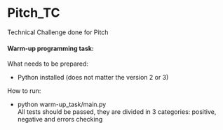 # Pitch_TC
Technical Challenge done for Pitch

#### Warm-up programming task:  
What needs to be prepared:
* Python installed (does not matter the version 2 or 3)  

How to run:
* python warm-up_task/main.py  
All tests should be passed, they are divided in 3 categories: positive, negative and errors checking